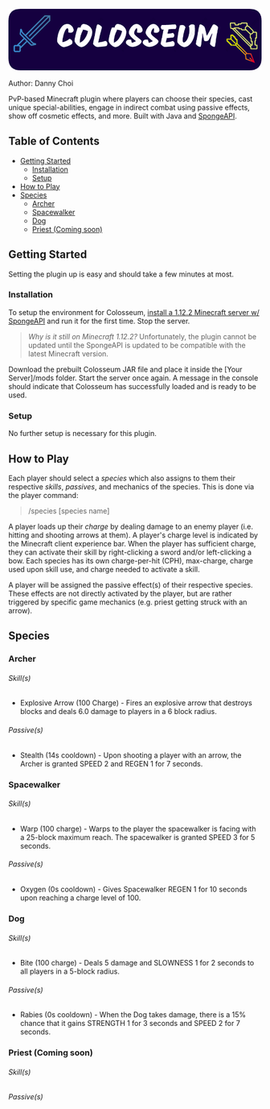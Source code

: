 ![LOGO](/logo.png?raw=true "logo")

Author: Danny Choi

PvP-based Minecraft plugin where players can choose their species, cast unique special-abilities, engage in indirect combat using passive effects, show off cosmetic effects, and more. Built with Java and [SpongeAPI](https://www.spongepowered.org/).

## Table of Contents

- [Getting Started](#getting-started)
  - [Installation](#installation)
  - [Setup](#setup)
- [How to Play](#how-to-play)
- [Species](#species)
  - [Archer](#archer)
  - [Spacewalker](#spacewalker)
  - [Dog](#dog)
  - [Priest (Coming soon)](#priest-coming-soon)
  
## Getting Started
Setting the plugin up is easy and should take a few minutes at most.

### Installation

To setup the environment for Colosseum, [install a 1.12.2 Minecraft server w/ SpongeAPI](https://docs.spongepowered.org/stable/en/server/index.html) and run it for the first time. Stop the server.

> *Why is it still on Minecraft 1.12.2?* Unfortunately, the plugin cannot be updated until the SpongeAPI is updated to be compatible with the latest Minecraft version.

Download the prebuilt Colosseum JAR file and place it inside the [Your Server]/mods folder. Start the server once again. A message in the console should indicate that Colosseum has successfully loaded and is ready to be used.

### Setup

No further setup is necessary for this plugin.

## How to Play

Each player should select a *species* which also assigns to them their respective *skills*, *passives*, and mechanics of the species. This is done via the player command:

> /species [species name]

A player loads up their *charge* by dealing damage to an enemy player (i.e. hitting and shooting arrows at them). A player's charge level is indicated by the Minecraft client experience bar. When the player has sufficient charge, they can activate their skill by right-clicking a sword and/or left-clicking a bow.  Each species has its own charge-per-hit (CPH), max-charge, charge used upon skill use, and charge needed to activate a skill.

A player will be assigned the passive effect(s) of their respective species. These effects are not directly activated by the player, but are rather triggered by specific game mechanics (e.g. priest getting struck with an arrow).

## Species

### Archer
###### Skill(s)
* Explosive Arrow (100 Charge) - Fires an explosive arrow that destroys blocks and deals 6.0 damage to players in a 6 block radius.
###### Passive(s)
* Stealth (14s cooldown) - Upon shooting a player with an arrow, the Archer is granted SPEED 2 and REGEN 1 for 7 seconds.

### Spacewalker
###### Skill(s)
* Warp (100 charge) - Warps to the player the spacewalker is facing with a 25-block maximum reach. The spacewalker is granted SPEED 3 for 5 seconds.
###### Passive(s)
* Oxygen (0s cooldown) - Gives Spacewalker REGEN 1 for 10 seconds upon reaching a charge level of 100.


### Dog
###### Skill(s)
* Bite (100 charge) - Deals 5 damage and SLOWNESS 1 for 2 seconds to all players in a 5-block radius.
###### Passive(s)
* Rabies (0s cooldown) - When the Dog takes damage, there is a 15% chance that it gains STRENGTH 1 for 3 seconds and SPEED 2 for 7 seconds.

### Priest (Coming soon)
###### Skill(s)
###### Passive(s)
